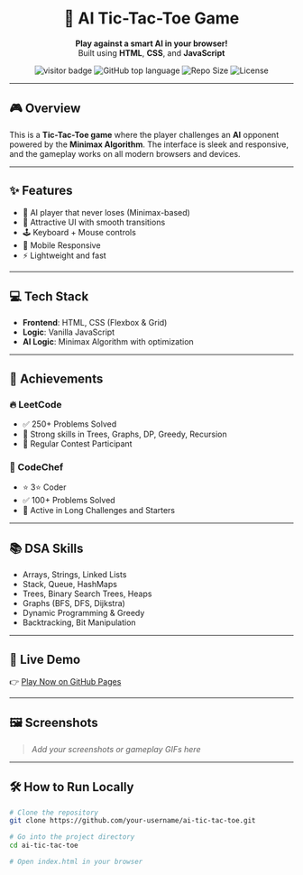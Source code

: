 <h1 align="center">🤖 AI Tic-Tac-Toe Game</h1>

<p align="center">
  <b>Play against a smart AI in your browser!</b><br>
  Built using <strong>HTML</strong>, <strong>CSS</strong>, and <strong>JavaScript</strong>
</p>

<p align="center">
  <img src="https://visitor-badge.laobi.icu/badge?page_id=your-username.ai-tic-tac-toe" alt="visitor badge"/>
  <img alt="GitHub top language" src="https://img.shields.io/github/languages/top/your-username/ai-tic-tac-toe">
  <img alt="Repo Size" src="https://img.shields.io/github/repo-size/your-username/ai-tic-tac-toe">
  <img alt="License" src="https://img.shields.io/github/license/your-username/ai-tic-tac-toe">
</p>

---

## 🎮 Overview

This is a **Tic-Tac-Toe game** where the player challenges an **AI** opponent powered by the **Minimax Algorithm**. The interface is sleek and responsive, and the gameplay works on all modern browsers and devices.

---

## ✨ Features

- 🧠 AI player that never loses (Minimax-based)
- 🎨 Attractive UI with smooth transitions
- 🕹️ Keyboard + Mouse controls
- 📱 Mobile Responsive
- ⚡ Lightweight and fast

---

## 💻 Tech Stack

- **Frontend**: HTML, CSS (Flexbox & Grid)
- **Logic**: Vanilla JavaScript
- **AI Logic**: Minimax Algorithm with optimization

---

## 🏅 Achievements

### 🔥 LeetCode

- ✅ 250+ Problems Solved  
- 💪 Strong skills in Trees, Graphs, DP, Greedy, Recursion  
- 🎯 Regular Contest Participant  

### 🏁 CodeChef

- ⭐ 3⭐ Coder  
- ✅ 100+ Problems Solved  
- 🧠 Active in Long Challenges and Starters

---

## 📚 DSA Skills

- Arrays, Strings, Linked Lists  
- Stack, Queue, HashMaps  
- Trees, Binary Search Trees, Heaps  
- Graphs (BFS, DFS, Dijkstra)  
- Dynamic Programming & Greedy  
- Backtracking, Bit Manipulation

---

## 🚀 Live Demo

👉 [Play Now on GitHub Pages](https://your-username.github.io/ai-tic-tac-toe/)

---

## 🖼️ Screenshots

> _Add your screenshots or gameplay GIFs here_

---

## 🛠️ How to Run Locally

```bash
# Clone the repository
git clone https://github.com/your-username/ai-tic-tac-toe.git

# Go into the project directory
cd ai-tic-tac-toe

# Open index.html in your browser
